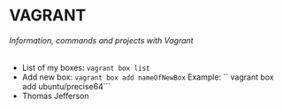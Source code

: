 # VAGRANT
###### Information, commands and projects with Vagrant
- List of my boxes: ```vagrant box list```
- Add new box: ```vagrant box add nameOfNewBox``` Example: `` vagrant box add ubuntu/precise64```  
- Thomas Jefferson
